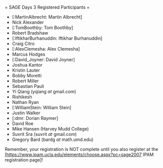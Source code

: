 = SAGE Days 3 Registered Participants =

 * [:MartinAlbrecht: Martin Albrecht]
 * Nick Alexander
 * [:TomBoothby: Tom Boothby] 
 * Robert Bradshaw
 * [:IftikharBurhanuddin: Iftikhar Burhanuddin]  
 * Craig Citro
 * [:AlexClemesha: Alex Clemesha]
 * Marcus Hodges
 * [:David_Joyner: David Joyner]
 * Joshua Kantor
 * Kristin Lauter
 * Bobby Moretti
 * Robert Miller
 * Sebastian Pauli
 * Yi Qiang (yqiang _at_ gmail.com)
 * Rishikesh
 * Nathan Ryan
 * [:WilliamStein: William Stein]
 * Justin Walker
 * [:dmr: Dorian Raymer]
 * David Roe
 * Mike Hansen (Harvey Mudd College)
 * Suvrit Sra (suvrit _at_ gmail.com)
 * Gregory Bard (bardg _at_ math.umd.edu)

Remember, your registration is NOT complete until you also register at the 
[https://www.ipam.ucla.edu/elements/choose.aspx?pc=sage2007 IPAM registration page]!
